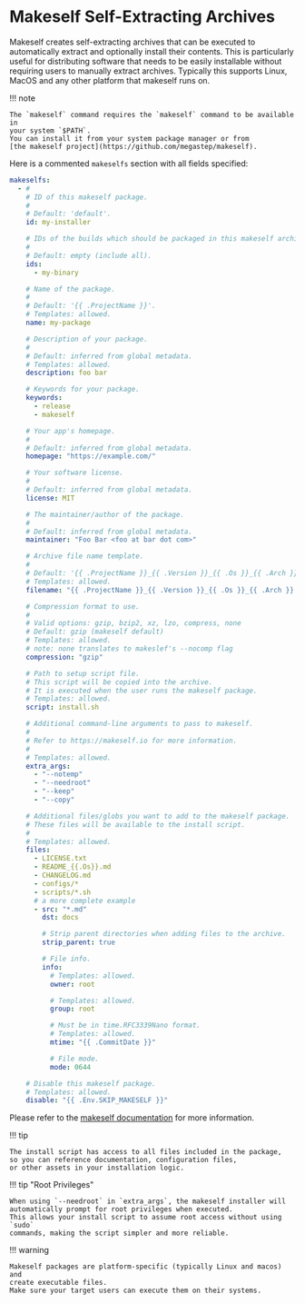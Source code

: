 # Makeself Self-Extracting Archives

Makeself creates self-extracting archives that can be executed to automatically
extract and optionally install their contents.
This is particularly useful for distributing software that needs to be easily
installable without requiring users to manually extract archives.
Typically this supports Linux, MacOS and any other platform that makeself runs
on.

!!! note

    The `makeself` command requires the `makeself` command to be available in
    your system `$PATH`.
    You can install it from your system package manager or from
    [the makeself project](https://github.com/megastep/makeself).

Here is a commented `makeselfs` section with all fields specified:

```yaml title=".goreleaser.yaml"
makeselfs:
  - #
    # ID of this makeself package.
    #
    # Default: 'default'.
    id: my-installer

    # IDs of the builds which should be packaged in this makeself archive.
    #
    # Default: empty (include all).
    ids:
      - my-binary

    # Name of the package.
    #
    # Default: '{{ .ProjectName }}'.
    # Templates: allowed.
    name: my-package

    # Description of your package.
    #
    # Default: inferred from global metadata.
    # Templates: allowed.
    description: foo bar

    # Keywords for your package.
    keywords:
      - release
      - makeself

    # Your app's homepage.
    #
    # Default: inferred from global metadata.
    homepage: "https://example.com/"

    # Your software license.
    #
    # Default: inferred from global metadata.
    license: MIT

    # The maintainer/author of the package.
    #
    # Default: inferred from global metadata.
    maintainer: "Foo Bar <foo at bar dot com>"

    # Archive file name template.
    #
    # Default: '{{ .ProjectName }}_{{ .Version }}_{{ .Os }}_{{ .Arch }}{{ with .Arm }}v{{ . }}{{ end }}{{ with .Mips }}_{{ . }}{{ end }}{{ if not (eq .Amd64 "v1") }}{{ .Amd64 }}{{ end }}.run'
    # Templates: allowed.
    filename: "{{ .ProjectName }}_{{ .Version }}_{{ .Os }}_{{ .Arch }}.run"

    # Compression format to use.
    #
    # Valid options: gzip, bzip2, xz, lzo, compress, none
    # Default: gzip (makeself default)
    # Templates: allowed.
    # note: none translates to makeslef's --nocomp flag
    compression: "gzip"

    # Path to setup script file.
    # This script will be copied into the archive.
    # It is executed when the user runs the makeself package.
    # Templates: allowed.
    script: install.sh

    # Additional command-line arguments to pass to makeself.
    #
    # Refer to https://makeself.io for more information.
    #
    # Templates: allowed.
    extra_args:
      - "--notemp"
      - "--needroot"
      - "--keep"
      - "--copy"

    # Additional files/globs you want to add to the makeself package.
    # These files will be available to the install script.
    #
    # Templates: allowed.
    files:
      - LICENSE.txt
      - README_{{.Os}}.md
      - CHANGELOG.md
      - configs/*
      - scripts/*.sh
      # a more complete example
      - src: "*.md"
        dst: docs

        # Strip parent directories when adding files to the archive.
        strip_parent: true

        # File info.
        info:
          # Templates: allowed.
          owner: root

          # Templates: allowed.
          group: root

          # Must be in time.RFC3339Nano format.
          # Templates: allowed.
          mtime: "{{ .CommitDate }}"

          # File mode.
          mode: 0644

    # Disable this makeself package.
    # Templates: allowed.
    disable: "{{ .Env.SKIP_MAKESELF }}"
```

Please refer to the [makeself documentation](https://makeself.io/)
for more information.

!!! tip

    The install script has access to all files included in the package,
    so you can reference documentation, configuration files,
    or other assets in your installation logic.

!!! tip "Root Privileges"

    When using `--needroot` in `extra_args`, the makeself installer will
    automatically prompt for root privileges when executed.
    This allows your install script to assume root access without using `sudo`
    commands, making the script simpler and more reliable.

!!! warning

    Makeself packages are platform-specific (typically Linux and macos) and
    create executable files.
    Make sure your target users can execute them on their systems.

<!-- md:templates -->
